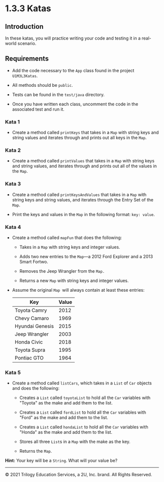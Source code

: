 # 1.3.3 Katas

## Introduction

In these katas, you will practice writing your code and testing it in a real-world scenario.

## Requirements

- Add the code necessary to the `App` class found in the project `U1M3L3Katas`.

- All methods should be `public`.

- Tests can be found in the `test/java` directory.

- Once you have written each class, uncomment the code in the associated test and run it.

### Kata 1

- Create a method called `printKeys` that takes in a `Map` with string keys and string values and iterates through and prints out all keys in the `Map`.

### Kata 2

- Create a method called `printValues` that takes in a `Map` with string keys and string values, and iterates through and prints out all of the values in the `Map`.

### Kata 3

- Create a method called `printKeysAndValues` that takes in a `Map` with string keys and string values, and iterates through the Entry Set of the `Map`.

- Print the keys and values in the `Map` in the following format: `key: value`.

### Kata 4

- Create a method called `mapFun` that does the following:

  - Takes in a `Map` with string keys and integer values.

  - Adds two new entries to the `Map`&mdash;a 2012 Ford Explorer and a 2013 Smart Fortwo.
  
  - Removes the Jeep Wrangler from the `Map.`

  - Returns a new `Map` with string keys and integer values.

- Assume the original `Map `will always contain at least these entries:

  | Key             | Value |
  | --------------- | ----- |
  | Toyota Camry    | 2012  |
  | Chevy Camaro    | 1969  |
  | Hyundai Genesis | 2015  |
  | Jeep Wrangler   | 2003  |
  | Honda Civic     | 2018  |
  | Toyota Supra    | 1995  |
  | Pontiac GTO     | 1964  |

### Kata 5

- Create a method called `listCars`, which takes in a `List` of `Car` objects and does the following:

  - Creates a `List` called `toyotaList` to hold all the `Car` variables with "Toyota" as the make and add them to the list.

  - Creates a `List` called `fordList` to hold all the `Car` variables with "Ford" as the make and add them to the list.
  
  - Creates a `List` called `hondaList` to hold all the `Car` variables with "Honda" as the make and add them to the list.
  
  - Stores all three `List`s in a `Map` with the make as the key.
  
  - Returns the `Map`.

**Hint:** Your key will be a `String`. What will your value be?

---

© 2021 Trilogy Education Services, a 2U, Inc. brand. All Rights Reserved.
